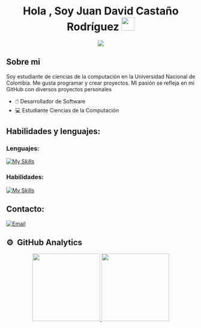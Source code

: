 <h1 align="center"><b>Hola , Soy Juan David Castaño Rodríguez </b><img src="https://media.giphy.com/media/hvRJCLFzcasrR4ia7z/giphy.gif" width="35"></h1>
<!--  -->

<p align="center">
  <a href="https://github.com/DenverCoder1/readme-typing-svg"><img src="https://readme-typing-svg.herokuapp.com?font=Time+New+Roman&color=cyan&size=25&center=true&vCenter=true&width=600&height=100&lines=Student+Computer+Science+..&hearts;++;Programador+de+Python+Java+y+C#;Me+gustan+las+matemáticas;Y+crear+proyectos+open+source."></a>
</p>

## **Sobre mi**

Soy estudiante de ciencias de la computación en la Universidad Nacional de Colombia. Me gusta programar y crear proyectos. Mi pasión se refleja en mi GitHub con diversos proyectos personales 

- 🖱️ Desarrollador de Software 
- 💻 Estudiante Ciencias de la Computación
  
## Habilidades y lenguajes:

### Lenguajes:
[![My Skills](https://skillicons.dev/icons?i=py,cs,java&perline=4)](https://skillicons.dev)

### Habilidades:
[![My Skills](https://skillicons.dev/icons?i=angular,django&perline=9)](https://skillicons.dev)


## Contacto:
<a href="mailto:judcastanoro@gmail.com"><img alt="Email" src="https://img.shields.io/badge/Email-judcastanoro@gmail.com@gmail.com.com-blue?style=flat-square&logo=gmail"></a>

## ⚙️ &nbsp;GitHub Analytics

<p align="center">
  <a href="https://github.com/johannsrv">
    <img height="180em" src="https://github-readme-stats-eight-theta.vercel.app/api?username=judcastanoro&show_icons=true&theme=algolia&include_all_commits=true&count_private=true"/>
    <img height="180em" src="https://github-readme-stats-eight-theta.vercel.app/api/top-langs/?username=judcastanoro&layout=compact&langs_count=8&theme=algolia"/>
  </a>
</p>
